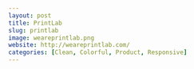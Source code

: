 ```yaml
---
layout: post
title: PrintLab
slug: printlab
image: weareprintlab.png
website: http://weareprintlab.com/
categories: [Clean, Colorful, Product, Responsive]
---
```

